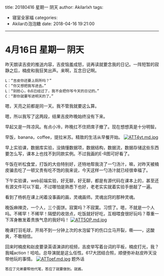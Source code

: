 title: 20180416 星期一 阴天
author: Akilarlxh
tags:
  - 寝室全家福
categories:
  - Akilarの泡泡糖
date: 2018-04-16 19:21:00
---
# 4月16日 星期一 阴天

昨天朗读吉皮的推送内容，吉皮恼羞成怒，说再读就要念我的日记。一阵短暂的寂静之后，楠皮和我狂笑出声。来啊，互念日记啊。
```
L：“吉皮你还要上厕所吗？”
C：“你又想把我写进去。”
L：“别担心，0点已经过了，我不会把你写今天的日记的。”
C：“那你就要写进明天的了。”
```
嗯，天亮之前都是同一天。我不管我就要这么算。

嗯，所以我写了这两段，结果吉皮昨晚始终没有下来。

早起又是一阵凉风。有点小冷，昨晚扛不住把席子撤了。现在想想真是十分明智。

早饭，banana，coffee，提拉米苏。精致的生活从早餐开始。
[![ATT4yt.md.jpg](https://s2.ax1x.com/2019/04/10/ATT4yt.md.jpg)](https://imgchr.com/i/ATT4yt)

早上实验课，数据库实验，没搞懂数据项，数据结构，数据流，数据存储这些东西要怎么写，课本上也找不到同款实例。不过我画的E-R图可好看了。

午饭在听松食堂，打饭的大伯特别好，还特地帮我浇了一勺汤汁，嘛，对昨天被楠皮骗去吃了一顿又贵有吃不饱的我来说，今天这样一勺汤汁就已经很幸福了。

下午实验课，web前端实验，好无聊，好无聊，都是有源代码在课本上的，甚至还有源文件可以下载，不过哪怕是熟悉下也好，老老实实就着实验手册敲了一遍。

看到了杨帆在课上闲着没事画的画，灵魂画师。灵魂出窍的那种灵魂。

晚饭麻辣烫，一个人，三个面饼。寂寞吗？不寂寞。习惯了。嗯，不就是一个人吗。不稀罕！不稀罕！隔壁的收敛点，吃饭就好好吃，互相喂食很好玩吗？尊重一下浑身散发着贵族气息的我好吗！
[![ATT5OP.md.jpg](https://s2.ax1x.com/2019/04/10/ATT5OP.md.jpg)](https://imgchr.com/i/ATT5OP)

晚课打羽毛球，开局不到一分钟上次的水泡留下的伤口立马开裂，嘶——，这酸爽，不敢相信。

回来时楠皮和赵皮要录英语演讲的视频，吉皮举写着台词的平板，楠皮打光，我？我喊action！哈哈。总导演就是这么任性。617大团结合照，顺便弥补赵皮昨天没带他玩的事情。
[![ATToef.md.jpg](https://s2.ax1x.com/2019/04/10/ATToef.md.jpg)](https://imgchr.com/i/ATToef)
题外话
```
答应了兄弟要帮他代笔，答应了就要做到。就酱。
```